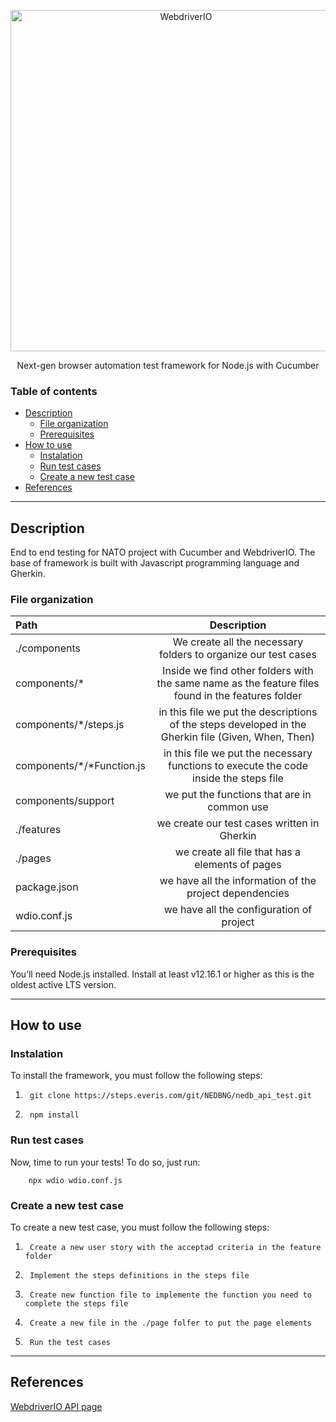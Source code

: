 <p align="center">
    <a href="https://webdriver.io/">
        <img alt="WebdriverIO" src="http://www.christian-bromann.com/wdio.png" width="546">
    </a>
</p>

<p align="center">
Next-gen browser automation test framework for Node.js with Cucumber
</p>



### Table of contents

- [Description](#description)
    - [File organization](#fileOrganization)
    - [Prerequisites](#prerequisites)
- [How to use](#how-to-use)
    - [Instalation](#instalation)
    - [Run test cases](#runTest)
    - [Create a new test case](#createNewTest)
- [References](#references)
---
## Description

End to end testing for NATO project with Cucumber and WebdriverIO. The base of framework is built with Javascript programming language and Gherkin.

### File organization

 | Path | Description |
| :--- | :---: |
|./components | We create all the necessary folders to organize our test cases |
|components/* | Inside we find other folders with the same name as the feature files found in the features folder |
| components/*/steps.js | in this file we put the descriptions of the steps developed in the Gherkin file (Given, When, Then) |
| components/*/*Function.js| in this file we put the necessary functions to execute the code inside the steps file| 
| components/support | we put the functions that are in common use |
| ./features | we create our test cases written in Gherkin |
| ./pages | we create all file that has a elements of pages |
|package.json | we have all the information of the project dependencies |
| wdio.conf.js| we have all the configuration of project |


### Prerequisites

You’ll need Node.js installed. Install at least v12.16.1 or higher as this is the oldest active LTS version.

--- 

## How to use 

### Instalation
To install the framework, you must follow the following steps:   

1. ``` 
    git clone https://steps.everis.com/git/NEDBNG/nedb_api_test.git
2. ```
    npm install
### Run test cases 

Now, time to run your tests!
To do so, just run:
```
    npx wdio wdio.conf.js
```

### Create a new test case

To create a new test case, you must follow the following steps:

1. ``` 
    Create a new user story with the acceptad criteria in the feature folder
2. ```
    Implement the steps definitions in the steps file
3. ```
    Create new function file to implemente the function you need to complete the steps file
4. ````
    Create a new file in the ./page folfer to put the page elements
5. ```
    Run the test cases
    ```

---
## References

[WebdriverIO API page](https://webdriver.io/docs/api.html)
